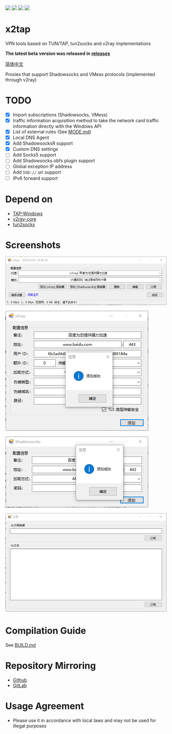 [![](https://img.shields.io/badge/telegram-channel-blue.svg)](https://t.me/x2tap)
[![](https://img.shields.io/badge/telegram-chat-blue.svg)](https://t.me/x2tapChat)
[![](https://img.shields.io/badge/status-testing-red.svg)](https://github.com/hacking001/x2tap/releases)
[![](https://travis-ci.org/hacking001/x2tap.svg?branch=master)](https://travis-ci.org/hacking001/x2tap)

# x2tap
VPN tools based on TUN/TAP, tun2socks and v2ray implementations

**The latest beta version was released in [releases](https://github.com/hacking001/x2tap/releases)**

[简体中文](docs/zh-CN/README.md)

Proxies that support Shadowsocks and VMess protocols (implemented through v2ray)
# TODO
- [x] Import subscriptions (Shadowsocks, VMess)
- [x] traffic information acquisition method to take the network card traffic information directly with the Windows API 
- [x] List of external rules (See [MODE.md](MODE.md))
- [x] Local DNS Agent
- [x] Add ShadowsocksR support
- [x] Custom DNS settings
- [ ] Add Socks5 support
- [ ] Add Shadowsocks obfs plugin support
- [ ] Global exception IP address
- [ ] Add `SSD://` uri support
- [ ] IPv6 forward support

# Depend on
- [TAP-Windows](https://build.openvpn.net/downloads/releases/latest/tap-windows-latest-stable.exe)
- [v2ray-core](https://github.com/v2ray/v2ray-core/releases)
- [tun2socks](https://github.com/hacking001/x2tap/tree/master/binaries/)

# Screenshots
![](screenshots/1.png)

![](screenshots/2.png)

![](screenshots/3.png)

![](screenshots/4.png)

# Compilation Guide
See [BUILD.md](BUILD.md)

# Repository Mirroring
- [Github](https://github.com/hacking001/x2tap)
- [GitLab](https://gitlab.com/hacking001/x2tap)

# Usage Agreement
- Please use it in accordance with local laws and may not be used for illegal purposes